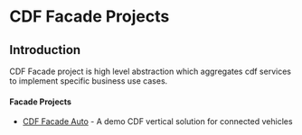 # CDF Facade Projects

## Introduction

CDF Facade project is high level abstraction which aggregates cdf services to implement specific business use cases.

#### Facade Projects

* [CDF Facade Auto](./facade-auto.md) - A demo CDF vertical solution for connected vehicles
